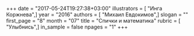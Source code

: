 +++
date = "2017-05-24T19:27:38+03:00"
illustrators = [ "Инга Коржнева",]
year = "2016"
authors = [ "Михаил Евдокимов",]
slogan = ""
first_page = "8"
month = "07"
title = "Спички и математика"
rubric = [ "Улыбнись",]
in_sample = false
npages = "1"
+++

